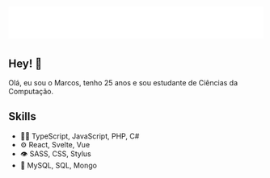 <h1 align="center">
  <img src="https://raw.githubusercontent.com/martonlederer/martonlederer/master/name.svg" alt="Marcos Paulo" />
</h1>

## Hey! 👋
Olá, eu sou o Marcos, tenho 25 anos e sou estudante de Ciências da Computação.

## Skills
- 👨‍💻 TypeScript, JavaScript, PHP, C#
- ⚙️ React, Svelte, Vue
- 👁️ SASS, CSS, Stylus
- 💽 MySQL, SQL, Mongo
